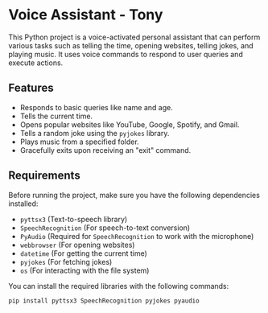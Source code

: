 # Voice Assistant - Tony

This Python project is a voice-activated personal assistant that can perform various tasks such as telling the time, opening websites, telling jokes, and playing music. It uses voice commands to respond to user queries and execute actions.

## Features

- Responds to basic queries like name and age.
- Tells the current time.
- Opens popular websites like YouTube, Google, Spotify, and Gmail.
- Tells a random joke using the `pyjokes` library.
- Plays music from a specified folder.
- Gracefully exits upon receiving an "exit" command.

## Requirements

Before running the project, make sure you have the following dependencies installed:

- `pyttsx3` (Text-to-speech library)
- `SpeechRecognition` (For speech-to-text conversion)
- `PyAudio` (Required for `SpeechRecognition` to work with the microphone)
- `webbrowser` (For opening websites)
- `datetime` (For getting the current time)
- `pyjokes` (For fetching jokes)
- `os` (For interacting with the file system)

You can install the required libraries with the following commands:

```bash
pip install pyttsx3 SpeechRecognition pyjokes pyaudio
